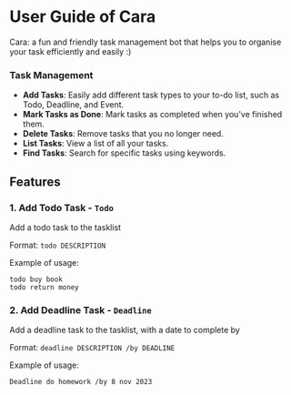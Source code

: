 # User Guide of Cara
Cara: a fun and friendly task management bot that helps you to organise your task efficiently and easily :)

### Task Management
- **Add Tasks**: Easily add different task types to your to-do list, such as Todo, Deadline, and Event.
- **Mark Tasks as Done**: Mark tasks as completed when you've finished them.
- **Delete Tasks**: Remove tasks that you no longer need.
- **List Tasks**: View a list of all your tasks.
- **Find Tasks**: Search for specific tasks using keywords.

## Features

### 1. Add Todo Task - `Todo` 

Add a todo task to the tasklist

Format: `todo DESCRIPTION`

Example of usage: 

```
todo buy book
todo return money 
```

### 2. Add Deadline Task - `Deadline` 

Add a deadline task to the tasklist, with a date to complete by

Format: `deadline DESCRIPTION /by DEADLINE`

Example of usage: 

```
Deadline do homework /by 8 nov 2023
```
